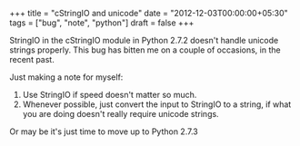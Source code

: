 +++
title = "cStringIO and unicode"
date = "2012-12-03T00:00:00+05:30"
tags = ["bug", "note", "python"]
draft = false
+++

StringIO in the cStringIO module in Python 2.7.2 doesn't handle
unicode strings properly.  This bug has bitten me on a couple of
occasions, in the recent past.

Just making a note for myself:

1.  Use StringIO if speed doesn't matter so much.
2.  Whenever possible, just convert the input to StringIO to a
    string, if what you are doing doesn't really require unicode
    strings.

Or may be it's just time to move up to Python 2.7.3
